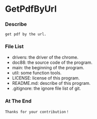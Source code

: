 # GetPdfByUrl
### Describe
    get pdf by the url.
### File List
* drivers: the driver of the chrome.
* doc88: the source code of the program.
* main: the beginning of the program.
* util: some function tools.
* LICENSE: license of this program.
* README.md: describe of this program.
* .gitignore: the ignore file list of git.
### At The End
    Thanks for your contribution！
